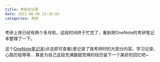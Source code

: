 ```yaml
---
title: 考研全记录
date: 2021-06-06 13:26:03
categories: 考研
---
```

考研上岸已经有两个多月啦，这段时间终于忙完了，重新把OneNote的考研笔记本整理了一下。
<!--more-->
这个[OneNote笔记本](https://mailustceducn-my.sharepoint.com/:o:/g/personal/yh9914_mail_ustc_edu_cn/Eh-2Ug1TIpFMh8yNBlxLZUUBEfz81gYX8el6clBU_doHFw?e=UOdMlO)(点击即可查看)里记录了我考研时的大部分内容，学习记录、心路历程等等...
算是为自己这段充满酸甜苦辣的经历留下一个美好的回忆吧~
